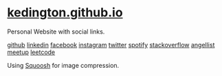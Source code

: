 # [kedington.github.io](https://kedington.github.io)

Personal Website with social links.

[github](https://github.com/kedington)
[linkedin](https://www.linkedin.com/in/kevin-edington/)
[facebook](https://www.facebook.com/kevin.d.edington)
[instagram](https://www.instagram.com/kevin_edington/)
[twitter](https://twitter.com/kevin_edington)
[spotify](https://open.spotify.com/user/1223205470)
[stackoverflow](https://stackoverflow.com/users/9756127/kevin-edington?tab=profile)
[angellist](https://angel.co/kevin-edington)
[meetup](https://www.meetup.com/members/231315008/)
[leetcode](https://leetcode.com/kedington/)

Using [Squoosh](https://squoosh.app/) for image compression.

